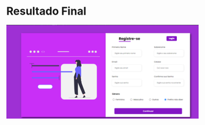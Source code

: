 <h1>Resultado Final</h1>
<img src="https://github.com/Mariianah-Santos/projetos/blob/main/projeto18-form/img/resultado.png"/>